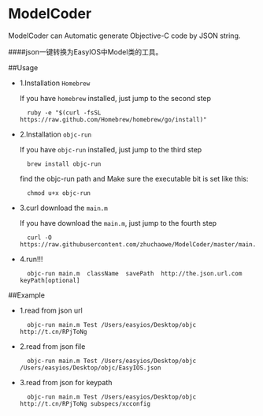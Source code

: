 ModelCoder
==========

ModelCoder can Automatic generate Objective-C code by JSON string.

####json一键转换为EasyIOS中Model类的工具。

##Usage

* 1.Installation `Homebrew`

	If you have `homebrew` installed, just jump to the second step

  		ruby -e "$(curl -fsSL https://raw.github.com/Homebrew/homebrew/go/install)"
	
* 2.Installation `objc-run`
	
	If you have `objc-run` installed, just jump to the third step

		brew install objc-run
		
	find the objc-run path and Make sure the executable bit is set like this:

		chmod u+x objc-run

* 3.curl download the `main.m`
	
	If you have download the `main.m`, just jump to the fourth step

		curl -O https://raw.githubusercontent.com/zhuchaowe/ModelCoder/master/main.m
		
* 4.run!!!
		
		objc-run main.m  className  savePath  http://the.json.url.com keyPath[optional]

##Example

* 1.read from json url

		objc-run main.m Test /Users/easyios/Desktop/objc http://t.cn/RPjToNg
		
* 2.read from json file

		objc-run main.m Test /Users/easyios/Desktop/objc /Users/easyios/Desktop/objc/EasyIOS.json
		
* 3.read from json for keypath

		objc-run main.m Test /Users/easyios/Desktop/objc http://t.cn/RPjToNg subspecs/xcconfig


